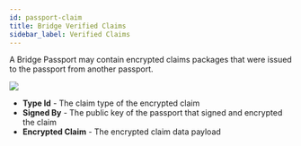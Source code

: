 ```yaml
---
id: passport-claim
title: Bridge Verified Claims
sidebar_label: Verified Claims
---
```


A Bridge Passport may contain encrypted claims packages that were issued to the passport from another passport.  

<img class='centered' src='/doc/img/passport-claimpackage.png'></img>

- **Type Id** - The claim type of the encrypted claim
- **Signed By** - The public key of the passport that signed and encrypted the claim
- **Encrypted Claim** - The encrypted claim data payload
